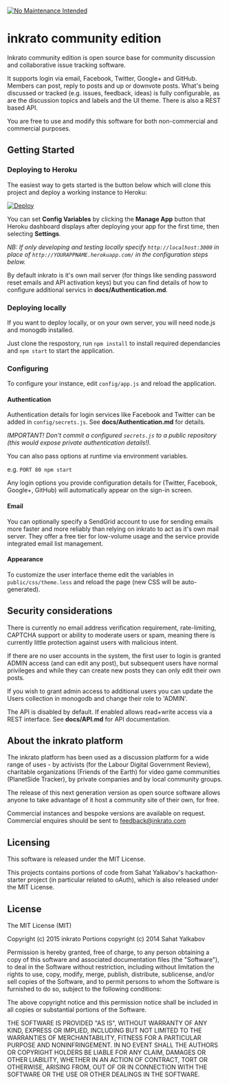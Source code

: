 [![No Maintenance Intended](http://unmaintained.tech/badge.svg)](http://unmaintained.tech/)

# inkrato community edition

Inkrato community edition is open source base for community discussion and collaborative issue tracking software.

It supports login via email, Facebook, Twitter, Google+ and GitHub. Members can post, reply to posts and up or downvote posts. What's being discussed or tracked (e.g. issues, feedback, ideas) is fully configurable, as are the discussion topics and labels and the UI theme. There is also a REST based API.

You are free to use and modify this software for both non-commercial and commercial purposes. 

## Getting Started

### Deploying to Heroku

The easiest way to gets started is the button below which
will clone this project and deploy a working instance to Heroku:

[![Deploy](https://www.herokucdn.com/deploy/button.png)](https://heroku.com/deploy?template=https://github.com/inkrato/inkrato)

You can set **Config Variables** by clicking the **Manage App** button that Heroku dashboard displays after deploying your app for the first time, then selecting **Settings**.

*NB: If only developing and testing locally specify `http://localhost:3000` in place of `http://YOURAPPNAME.herokuapp.com/` in the configuration steps below.*

By default inkrato is it's own mail server (for things like sending password reset emails and API activation keys) but you can find details of how to configure additional servics in **docs/Authentication.md**.

### Deploying locally

If you want to deploy locally, or on your own server, you will need node.js and monogdb installed.

Just clone the respostory, run `npm install` to install required dependancies and `npm start` to start the application.

### Configuring

To configure your instance, edit `config/app.js` and reload the application.

#### Authentication

Authentication details for login services like Facebook and Twitter can be added in `config/secrets.js`. See **docs/Authentication.md** for details.

*IMPORTANT! Don't commit a configured `secrets.js` to a public repository (this would expose private authentication details!).*

You can also pass options at runtime via environment variables.

e.g. `PORT 80 npm start`

Any login options you provide configuration details for (Twitter, Facebook, Google+, GitHub) will automatically appear on the sign-in screen.

#### Email

You can optionally specify a SendGrid account to use for sending emails more faster and more reliably than relying on inkrato to act as it's own mail server. They offer a free tier for low-volume usage and the service provide integrated email list management.

#### Appearance

To customize the user interface theme edit the variables in `public/css/theme.less` and reload the page (new CSS will be auto-generated).

## Security considerations

There is currently no email address verification requirement, rate-limiting, CAPTCHA support or ability to moderate users or spam, meaning there is currently little protection against users with malicious intent.

If there are no user accounts in the system, the first user to login is granted ADMIN access (and can edit any post), but subsequent users have normal privileges and while they can create new posts they can only edit their own posts.

If you wish to grant admin access to additional users you can update the Users collection in monogodb and change their role to 'ADMIN'.

The API is disabled by default. If enabled allows read+write access via a REST interface. See **docs/API.md** for API documentation.

## About the inkrato platform

The inkrato platform has been used as a discussion platform for a wide range of uses - by activists (for the Labour Digital Government Review), charitable organizations (Friends of the Earth) for video game communities (PlanetSide Tracker), by private companies and by local community groups.

The release of this next generation version as open source software allows anyone to take advantage of it host a community site of their own, for free.

Commercial instances and bespoke versions are available on request. Commercial enquires should be sent to feedback@inkrato.com

## Licensing

This software is released under the MIT License.

This projects contains portions of code from Sahat Yalkabov's hackathon-starter project (in particular related to oAuth), which is also released under the MIT License.

License
-------

The MIT License (MIT)

Copyright (c) 2015 inkrato
Portions copyright (c) 2014 Sahat Yalkabov

Permission is hereby granted, free of charge, to any person obtaining a copy of this software and associated documentation files (the "Software"), to deal in the Software without restriction, including without limitation the rights to use, copy, modify, merge, publish, distribute, sublicense, and/or sell copies of the Software, and to permit persons to whom the Software is furnished to do so, subject to the following conditions:

The above copyright notice and this permission notice shall be included in all copies or substantial portions of the Software.

THE SOFTWARE IS PROVIDED "AS IS", WITHOUT WARRANTY OF ANY KIND, EXPRESS OR IMPLIED, INCLUDING BUT NOT LIMITED TO THE WARRANTIES OF MERCHANTABILITY, FITNESS FOR A PARTICULAR PURPOSE AND NONINFRINGEMENT. IN NO EVENT SHALL THE AUTHORS OR COPYRIGHT HOLDERS BE LIABLE FOR ANY CLAIM, DAMAGES OR OTHER LIABILITY, WHETHER IN AN ACTION OF CONTRACT, TORT OR OTHERWISE, ARISING FROM, OUT OF OR IN CONNECTION WITH THE SOFTWARE OR THE USE OR OTHER DEALINGS IN THE SOFTWARE.
